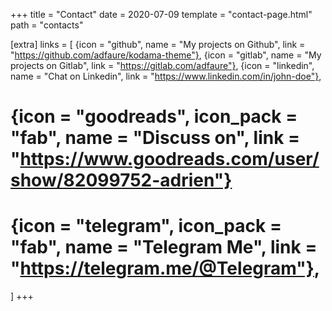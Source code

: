 +++
title = "Contact"
date = 2020-07-09
template = "contact-page.html"
path = "contacts"

[extra]
links = [
  {icon = "github", name = "My projects on Github", link = "https://github.com/adfaure/kodama-theme"},
  {icon = "gitlab", name = "My projects on Gitlab", link = "https://gitlab.com/adfaure"},
  {icon = "linkedin", name = "Chat on Linkedin", link = "https://www.linkedin.com/in/john-doe"},
  # {icon = "goodreads", icon_pack = "fab", name = "Discuss on", link = "https://www.goodreads.com/user/show/82099752-adrien"}
  # {icon = "telegram", icon_pack = "fab", name = "Telegram Me", link = "https://telegram.me/@Telegram"},
  ]
+++

